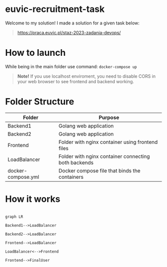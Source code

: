 # euvic-recruitment-task
Welcome to my solution! I made a solution for a given task below:
> https://praca.euvic.pl/staz-2023-zadania-devops/
# How to launch
While being in the main folder use command:
```docker-compose up```
>**Note!** 
>If you use localhost enviroment, you need to disable CORS in your web browser to see frontend and backend working.
# Folder Structure

|Folder| Purpose  |
|--|--|
| Backend1 | Golang web application |
|Backend2|Golang web application|
|Frontend|Folder with nginx container using frontend files|
|LoadBalancer|Folder with nginx container connecting both backends|
|docker-compose.yml|Docker compose file that binds the containers|


# How it works

```mermaid

graph LR

Backend1-->LoadBalancer

Backend2-->LoadBalancer

Frontend-->LoadBalancer

LoadBalancer<-->Frontend

Frontend-->FinalUser

```
